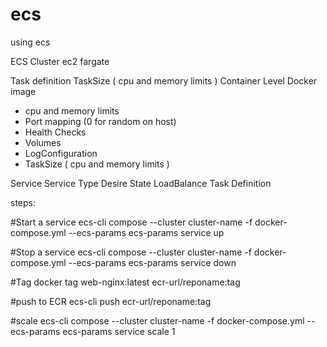 # ecs
using ecs

ECS Cluster
ec2
fargate

Task definition
TaskSize ( cpu and memory limits )
Container Level
Docker image
* cpu and memory limits
* Port mapping (0 for random on host)
* Health Checks
* Volumes
* LogConfiguration
* TaskSize ( cpu and memory limits )

Service
Service Type
Desire State
LoadBalance
Task Definition

steps:

#Start a service
ecs-cli compose --cluster cluster-name -f docker-compose.yml --ecs-params ecs-params service up

#Stop a service
ecs-cli compose --cluster cluster-name -f docker-compose.yml --ecs-params ecs-params service down

#Tag
docker tag web-nginx:latest ecr-url/reponame:tag

#push to ECR
ecs-cli push ecr-url/reponame:tag

#scale
ecs-cli compose --cluster cluster-name -f docker-compose.yml --ecs-params ecs-params service scale 1

